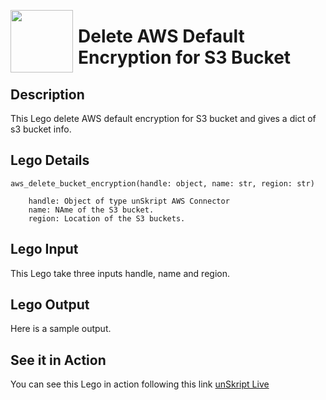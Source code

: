 [<img align="left" src="https://unskript.com/assets/favicon.png" width="100" height="100" style="padding-right: 5px">](https://unskript.com/assets/favicon.png) 
<h1>Delete AWS Default Encryption for S3 Bucket </h1>

## Description
This Lego delete AWS default encryption for S3 bucket and gives a dict of s3 bucket info.


## Lego Details

    aws_delete_bucket_encryption(handle: object, name: str, region: str)

        handle: Object of type unSkript AWS Connector
        name: NAme of the S3 bucket.
        region: Location of the S3 buckets.

## Lego Input
This Lego take three inputs handle, name and region.

## Lego Output
Here is a sample output.

## See it in Action

You can see this Lego in action following this link [unSkript Live](https://unskript.com)